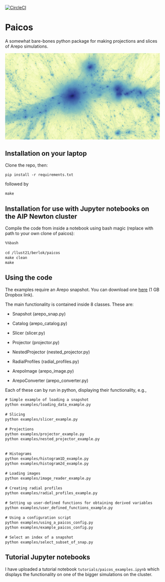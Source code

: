 [![CircleCI](https://dl.circleci.com/status-badge/img/gh/tberlok/paicos/tree/main.svg?style=svg&circle-token=dbdb37aa907d919a167a8ef5ccf197c0d358c300)](https://dl.circleci.com/status-badge/redirect/gh/tberlok/paicos/tree/main)

# Paicos

A somewhat bare-bones python package for making projections and slices of
Arepo simulations.

<img src="images/Z24_snap130_wide_projection_notnested.jpg" width="auto">


## Installation on your laptop

Clone the repo, then:

```
pip install -r requirements.txt
```
followed by
```
make
```

## Installation for use with Jupyter notebooks on the AIP Newton cluster

Compile the code from inside a notebook using bash magic (replace with
path to your own clone of paicos):

```
%%bash

cd /llust21/berlok/paicos
make clean
make
```

## Using the code

The examples require an Arepo snapshot. You can download one [here](https://www.dropbox.com/sh/xdmqpc72jprtfs7/AADTmM12Zqc4K5--R5OTb4oCa?dl=0) (1 GB Dropbox link).

The main functionality is contained inside 8 classes. These are:

- Snapshot (arepo_snap.py)

- Catalog (arepo_catalog.py)

- Slicer (slicer.py)

- Projector (projector.py)

- NestedProjector (nested_projector.py)

- RadialProfiles (radial_profiles.py)

- ArepoImage (arepo_image.py)

- ArepoConverter (arepo_converter.py)

Each of these can by run in python, displaying their functionality, e.g.,

```
# Simple example of loading a snapshot
python examples/loading_data_example.py

# Slicing
python examples/slicer_example.py

# Projections
python examples/projector_example.py
python examples/nested_projector_example.py


# Histograms
python examples/histogram1D_example.py
python examples/histogram2d_example.py

# Loading images
python examples/image_reader_example.py

# Creating radial profiles
python examples/radial_profiles_example.py

# Setting up user-defined functions for obtaining derived variables
python examples/user_defined_functions_example.py

# Using a configuration script
python examples/using_a_paicos_config.py
python examples/example_paicos_config.py

# Select an index of a snapshot
python examples/select_subset_of_snap.py
```

## Tutorial Jupyter notebooks

I have uploaded a tutorial notebook `tutorials/paicos_examples.ipynb` which
displays the functionality on one of the bigger simulations on the cluster.

